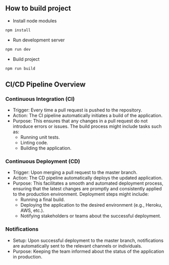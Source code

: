 ## How to build project

- Install node modules

```bash
npm install
```

- Run development server

```bash
npm run dev
```

- Build project

```bash
npm run build
```

## CI/CD Pipeline Overview

### Continuous Integration (CI)

- Trigger: Every time a pull request is pushed to the repository.
- Action: The CI pipeline automatically initiates a build of the application.
- Purpose: This ensures that any changes in a pull request do not introduce errors or issues. The build process might include tasks such as:
  - Running unit tests.
  - Linting code.
  - Building the application.

### Continuous Deployment (CD)

- Trigger: Upon merging a pull request to the master branch.
- Action: The CD pipeline automatically deploys the updated application.
- Purpose: This facilitates a smooth and automated deployment process, ensuring that the latest changes are promptly and consistently applied to the production environment. Deployment steps might include:
  - Running a final build.
  - Deploying the application to the desired environment (e.g., Heroku, AWS, etc.).
  - Notifying stakeholders or teams about the successful deployment.

### Notifications

- Setup: Upon successful deployment to the master branch, notifications are automatically sent to the relevant channels or individuals.
- Purpose: Keeping the team informed about the status of the application in production.
